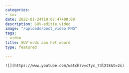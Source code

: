 ```yaml
---
categories:
- suv
date: 2022-01-24T19:07:47+00:00
description: SUV-editie video
image: "/uploads/post_video.PNG"
tags:
- video
title: SUV'erds aan het woord
type: featured

---
```

    ![](https://www.youtube.com/watch?v=cTyc_73lXtE&t=2s)